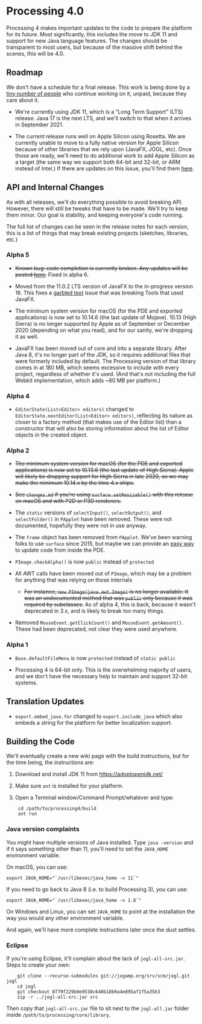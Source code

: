 # Processing 4.0

Processing 4 makes important updates to the code to prepare the platform for its future. Most significantly, this includes the move to JDK 11 and support for new Java language features. The changes should be transparent to most users, but because of the massive shift behind the scenes, this will be 4.0.


## Roadmap

We don't have a schedule for a final release. This work is being done by a [tiny number of people](https://github.com/processing/processing4/graphs/contributors?from=2019-10-01&to=2021-12-31&type=c) who continue working on it, unpaid, because they care about it.

* We're currently using JDK 11, which is a “Long Term Support” (LTS) release. Java 17 is the next LTS, and we'll switch to that when it arrives in September 2021.

* The current release runs well on Apple Silicon using Rosetta. We are currently unable to move to a fully native version for Apple Silicon because of other libraries that we rely upon (JavaFX, JOGL, etc). Once those are ready, we'll need to do additional work to add Apple Silicon as a target (the same way we support both 64-bit and 32-bit, or ARM instead of Intel.) If there are updates on this issue, you'll find them [here](https://github.com/processing/processing4/issues/128).


## API and Internal Changes

As with all releases, we'll do everything possible to avoid breaking API. However, there will still be tweaks that have to be made. We'll try to keep them minor. Our goal is stability, and keeping everyone's code running.

The full list of changes can be seen in the release notes for each version, this is a list of things that may break existing projects (sketches, libraries, etc.)


### Alpha 5

* ~~Known bug: code completion is currently broken. Any updates will be posted [here](https://github.com/processing/processing4/issues/177).~~ Fixed in alpha 6.

* Moved from the 11.0.2 LTS version of JavaFX to the in-progress version 16. This fixes a [garbled text](https://bugs.openjdk.java.net/browse/JDK-8234916) issue that was breaking Tools that used JavaFX.

* The minimum system version for macOS (for the PDE and exported applications) is now set to 10.14.6 (the last update of Mojave). 10.13 (High Sierra) is no longer supported by Apple as of September or December 2020 (depending on what you read), and for our sanity, we're dropping it as well.

* JavaFX has been moved out of core and into a separate library. After Java 8, it's no longer part of the JDK, so it requires additional files that were formerly included by default. The Processing version of that library comes in at 180 MB, which seems excessive to include with every project, regardless of whether it's used. (And that's not including the full Webkit implementation, which adds \~80 MB per platform.)


### Alpha 4

* `EditorState(List<Editor> editors)` changed to `EditorState.nextEditor(List<Editor> editors)`, reflecting its nature as closer to a factory method (that makes use of the Editor list) than a constructor that will also be storing information about the list of Editor objects in the created object.


### Alpha 2

* ~~The minimum system version for macOS (for the PDE and exported applications) is now set to 10.13.6 (the last update of High Sierra). Apple will likely be dropping support for High Sierra in late 2020, so we may make the minimum 10.14.x by the time 4.x ships.~~

* ~~See `changes.md` if you're using `surface.setResizable()` with this release on macOS and with P2D or P3D renderers.~~

* The `static` versions of `selectInput()`, `selectOutput()`, and `selectFolder()` in `PApplet` have been removed. These were not documented, hopefully they were not in use anyway.

* The `frame` object has been removed from `PApplet`. We've been warning folks to use `surface` since 2015, but maybe we can provide an [easy way](https://github.com/processing/processing4/issues/59) to update code from inside the PDE.

* `PImage.checkAlpha()` is now `public` instead of `protected`

* All AWT calls have been moved out of `PImage`, which may be a problem for anything that was relying on those internals
    * ~~For instance, `new PImage(java.awt.Image)` is no longer available. It was an undocumented method that was `public` only because it was required by subclasses.~~ As of alpha 4, this is back, because it wasn't deprecated in 3.x, and is likely to break too many things.

* Removed `MouseEvent.getClickCount()` and `MouseEvent.getAmount()`. These had been deprecated, not clear they were used anywhere.


### Alpha 1

* `Base.defaultFileMenu` is now `protected` instead of `static public`

* Processing 4 is 64-bit only. This is the overwhelming majority of users, and we don't have the necessary help to maintain and support 32-bit systems.


## Translation Updates

* `export.embed_java.for` changed to `export.include_java` which also embeds a string for the platform for better localization support.


## Building the Code

We'll eventually create a new wiki page with the build instructions, but for the time being, the instructions are:

1. Download and install JDK 11 from <https://adoptopenjdk.net/>
2. Make sure `ant` is installed for your platform.
3. Open a Terminal window/Command Prompt/whatever and type:

        cd /path/to/processing4/build
        ant run

### Java version complaints

You might have multiple versions of Java installed. Type `java -version` and if it says something other than 11, you'll need to set the `JAVA_HOME` environment variable.

On macOS, you can use:

    export JAVA_HOME="`/usr/libexec/java_home -v 11`"

If you need to go back to Java 8 (i.e. to build Processing 3), you can use:

    export JAVA_HOME="`/usr/libexec/java_home -v 1.8`"

On Windows and Linux, you can set `JAVA_HOME` to point at the installation the way you would any other environment variable.

And again, we'll have more complete instructions later once the dust settles.

### Eclipse

If you're using Eclipse, it'll complain about the lack of `jogl-all-src.jar`. Steps to create your own:

        git clone --recurse-submodules git://jogamp.org/srv/scm/jogl.git jogl
        cd jogl
        git checkout 0779f229b0e9538c640b18b9a4e095af1f5a35b3
        zip -r ../jogl-all-src.jar src

Then copy that `jogl-all-src.jar` file to sit next to the `jogl-all.jar` folder inside `/path/to/processing/core/library`.

